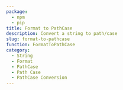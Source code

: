```yaml
---
package:
  - npm
  - pip
title: Format to PathCase
description: Convert a string to path/case
slug: format-to-pathcase
function: FormatToPathCase
category:
  - String
  - Format
  - PathCase
  - Path Case
  - PathCase Conversion
---
```

